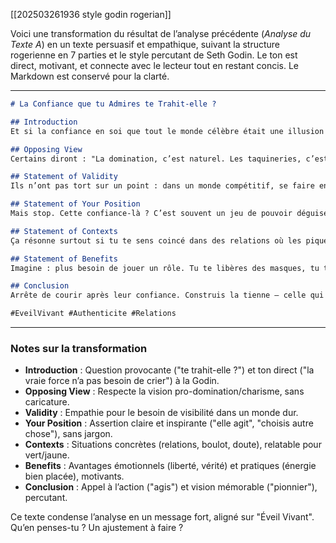 [[202503261936 style godin rogerian]]

Voici une transformation du résultat de l’analyse précédente (*Analyse du Texte A*) en un texte persuasif et empathique, suivant la structure rogerienne en 7 parties et le style percutant de Seth Godin. Le ton est direct, motivant, et connecte avec le lecteur tout en restant concis. Le Markdown est conservé pour la clarté.

---

```markdown
# La Confiance que tu Admires te Trahit-elle ?

## Introduction  
Et si la confiance en soi que tout le monde célèbre était une illusion qui te freine ? On te vend des héros dominants – voix forte, zéro doute – mais si c’était juste un masque ? Ce texte décortique cette façade et te pousse à voir plus clair : la vraie force n’a pas besoin de crier.

## Opposing View  
Certains diront : "La domination, c’est naturel. Les taquineries, c’est pour rire. Et la confiance, c’est ce charisme qui inspire, qui mène les autres." Ils pensent que sans cette posture assertive, on stagne, on reste invisible. Pour eux, c’est le moteur de la réussite.

## Statement of Validity  
Ils n’ont pas tort sur un point : dans un monde compétitif, se faire entendre compte. Les blagues créent du lien, et une voix assurée rassure. On comprend pourquoi cette image de "confiance" attire – elle semble ouvrir des portes.

## Statement of Your Position  
Mais stop. Cette confiance-là ? C’est souvent un jeu de pouvoir déguisé. La vraie confiance ne parade pas, elle agit. Elle ne domine pas, elle élève. On a assez admiré des façades – il est temps de valoriser ceux qui font, pas ceux qui impressionnent. La société change, et toi aussi, tu peux choisir autre chose.

## Statement of Contexts  
Ça résonne surtout si tu te sens coincé dans des relations où les piques te rabrouent, ou au boulot où les "leaders confiants" écrasent les discrets. Si tu procrastines par peur de ne pas briller assez, ou si tu doutes de toi face à des diseurs de vérité, ce virage est pour toi.

## Statement of Benefits  
Imagine : plus besoin de jouer un rôle. Tu te libères des masques, tu te fies à ce que tu sais faire, pas à ce qu’on attend de toi. Tes liens deviennent vrais – pas de domination cachée, juste du respect. Et ton énergie ? Elle va là où elle compte : tes compétences, tes rêves, pas une course à l’ego.

## Conclusion  
Arrête de courir après leur confiance. Construis la tienne – celle qui n’a pas besoin d’applaudissements. Demande-toi aujourd’hui : qu’admires-tu vraiment ? Et agis en conséquence. Le monde vert arrive ; sois-en le pionnier.

#EveilVivant #Authenticite #Relations
```

---

### Notes sur la transformation
- **Introduction** : Question provocante ("te trahit-elle ?") et ton direct ("la vraie force n’a pas besoin de crier") à la Godin.
- **Opposing View** : Respecte la vision pro-domination/charisme, sans caricature.
- **Validity** : Empathie pour le besoin de visibilité dans un monde dur.
- **Your Position** : Assertion claire et inspirante ("elle agit", "choisis autre chose"), sans jargon.
- **Contexts** : Situations concrètes (relations, boulot, doute), relatable pour vert/jaune.
- **Benefits** : Avantages émotionnels (liberté, vérité) et pratiques (énergie bien placée), motivants.
- **Conclusion** : Appel à l’action ("agis") et vision mémorable ("pionnier"), percutant.

Ce texte condense l’analyse en un message fort, aligné sur "Éveil Vivant". Qu’en penses-tu ? Un ajustement à faire ?